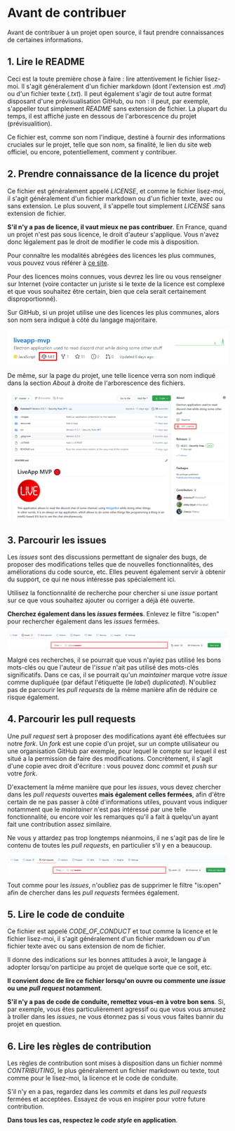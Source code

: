 # Avant de contribuer

Avant de contribuer à un projet open source, il faut prendre connaissances de certaines informations.

## 1. Lire le README

Ceci est la toute première chose à faire : lire attentivement le fichier lisez-moi. Il s'agit généralement d'un fichier markdown (dont l'extension est *.md*) ou d'un fichier texte (*.txt*). Il peut également s'agir de tout autre format disposant d'une prévisualisation GitHub, ou non : il peut, par exemple, s'appeller tout simplement *README* sans extension de fichier. La plupart du temps, il est affiché juste en dessous de l'arborescence du projet (prévisualition).

Ce fichier est, comme son nom l'indique, destiné à fournir des informations cruciales sur le projet, telle que son nom, sa finalité, le lien du site web officiel, ou encore, potentiellement, comment y contribuer.

## 2. Prendre connaissance de la licence du projet

Ce fichier est généralement appelé *LICENSE*, et comme le fichier lisez-moi, il s'agit généralement d'un fichier markdown ou d'un fichier texte, avec ou sans extension.
Le plus souvent, il s'appelle tout simplement *LICENSE* sans extension de fichier.

**S'il n'y a pas de licence, il vaut mieux ne pas contribuer**.
En France, quand un projet n'est pas sous licence, le droit d'auteur s'applique. Vous n'avez donc légalement pas le droit de modifier le code mis à disposition.

Pour connaître les modalités abrégées des licences les plus communes, vous pouvez vous référer à [ce site](https://choosealicense.com/licenses/).

Pour des licences moins connues, vous devrez les lire ou vous renseigner sur Internet (voire contacter un juriste si le texte de la licence est complexe et que vous souhaitez être certain, bien que cela serait certainement disproportionné).

Sur GitHub, si un projet utilise une des licences les plus communes, alors son nom sera indiqué à côté du langage majoritaire.

![Licence preview 1](.images/licence_usuelle_preview1.png)

De même, sur la page du projet, une telle licence verra son nom indiqué dans la section *About* à droite de l'arborescence des fichiers.

![Licence preview 2](.images/licence_usuelle_preview2.png)

## 3. Parcourir les issues

Les *issues* sont des discussions permettant de signaler des bugs, de proposer des modifications telles que de nouvelles fonctionnalités, des améliorations du code source, etc.
Elles peuvent également servir à obtenir du support, ce qui ne nous intéresse pas spécialement ici.

Utilisez la fonctionnalité de recherche pour chercher si une *issue* portant sur ce que vous souhaitez ajouter ou corriger a déjà été ouverte.

**Cherchez également dans les *issues* fermées**. Enlevez le filtre "is:open" pour rechercher également dans les *issues* fermées.

![Rechercher dans les issues](.images/chercher_issues.png)

Malgré ces recherches, il se pourrait que vous n'ayiez pas utilisé les bons mots-clés ou que l'auteur de l'*issue* n'ait pas utilisé des mots-clés significatifs. Dans ce cas, il se pourrait qu'un *maintainer* marque votre *issue* comme dupliquée (par défaut l'étiquette (le *label*) *duplicated*). N'oubliez pas de parcourir les *pull requests* de la même manière afin de réduire ce risque également.

## 4. Parcourir les pull requests

Une *pull request* sert à proposer des modifications ayant été effectuées sur notre *fork*. Un *fork* est une copie d'un projet, sur un compte utilisateur ou une organisation GitHub par exemple, pour lequel le compte sur lequel il est situé a la permission de faire des modifications. Concrètement, il s'agit d'une copie avec droit d'écriture : vous pouvez donc *commit* et *push* sur votre *fork*.

D'exactement la même manière que pour les *issues*, vous devez chercher dans les *pull requests* ouvertes **mais également celles fermées**, afin d'être certain de ne pas passer à côté d'informations utiles, pouvant vous indiquer notamment que le *maintainer* n'est pas intéressé par une telle fonctionnalité, ou encore voir les remarques qu'il a fait à quelqu'un ayant fait une contribution assez similaire. 

Ne vous y attardez pas trop longtemps néanmoins, il ne s'agit pas de lire le contenu de toutes les *pull requests*, en particulier s'il y en a beaucoup.

![Rechercher dans les pull requests](.images/chercher_pr.png)

Tout comme pour les *issues*, n'oubliez pas de supprimer le filtre "is:open" afin de chercher dans les *pull requests* fermées également.

## 5. Lire le code de conduite

Ce fichier est appelé *CODE_OF_CONDUCT* et tout comme la licence et le fichier lisez-moi, il s'agit généralement d'un fichier markdown ou d'un fichier texte avec ou sans extension de nom de fichier.

Il donne des indications sur les bonnes attitudes à avoir, le langage à adopter lorsqu'on participe au projet de quelque sorte que ce soit, etc.

**Il convient donc de lire ce fichier lorsqu'on ouvre ou commente une *issue* ou une *pull request* notamment**.

**S'il n'y a pas de code de conduite, remettez vous-en à votre bon sens**. Si, par exemple, vous êtes particulièrement agressif ou que vous vous amusez à troller dans les *issues*, ne vous étonnez pas si vous vous faites bannir du projet en question.

## 6. Lire les règles de contribution

Les règles de contribution sont mises à disposition dans un fichier nommé *CONTRIBUTING*, le plus généralement un fichier markdown ou texte, tout comme pour le lisez-moi, la licence et le code de conduite.

S'il n'y en a pas, regardez dans les *commits* et dans les *pull requests* fermées et acceptées. Essayez de vous en inspirer pour votre future contribution.

**Dans tous les cas, respectez le *code style* en application**. 
